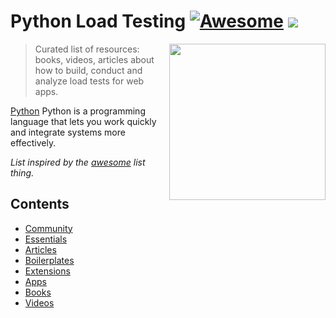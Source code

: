 # Python Load Testing [![Awesome](https://cdn.rawgit.com/sindresorhus/awesome/d7305f38d29fed78fa85652e3a63e154dd8e8829/media/badge.svg)](https://github.com/sindresorhus/awesome) ![](https://img.shields.io/badge/temidjoy-approved-green.svg)

[<img src="https://res.cloudinary.com/temidjoy/image/upload/v1536059370/python.png" align="right" width="250">](https://github.com/zeit/next.js)

> Curated list of resources: books, videos, articles about how to build, conduct and analyze load tests for web apps.

[Python](https://www.python.org/) Python is a programming language that lets you work quickly
and integrate systems more effectively.

*List inspired by the [awesome](https://github.com/sindresorhus/awesome) list thing.*

## Contents
- [Community](#community)
- [Essentials](#essentials)
- [Articles](#articles)
- [Boilerplates](#boilerplates)
- [Extensions](#extensions)
- [Apps](#apps)
- [Books](#books)
- [Videos](#videos)
